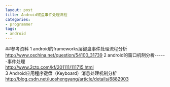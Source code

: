 ```yaml
---
layout: post
title: Android键盘事件处理流程
categories:
- programmer
tags:
- android
---
```










##参考资料
1	android的frameworks层键盘事件处理流程分析	
	http://www.oschina.net/question/54100_31739	
2	android的窗口机制分析------事件处理	
	http://www.2cto.com/kf/201111/111715.html	
3	Android应用程序键盘（Keyboard）消息处理机制分析	
	http://blog.csdn.net/luoshengyang/article/details/6882903	











